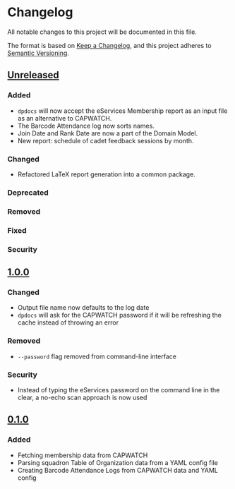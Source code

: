 # Changelog

All notable changes to this project will be documented in this file.

The format is based on [Keep a Changelog](https://keepachangelog.com/en/1.0.0/),
and this project adheres to [Semantic Versioning](https://semver.org/spec/v2.0.0.html).

## [Unreleased]

### Added
- `dpdocs` will now accept the eServices Membership report as an input file as an alternative to CAPWATCH.
- The Barcode Attendance log now sorts names.
- Join Date and Rank Date are now a part of the Domain Model.
- New report: schedule of cadet feedback sessions by month.

### Changed
- Refactored LaTeX report generation into a common package.

### Deprecated

### Removed

### Fixed

### Security

## [1.0.0]

### Changed
- Output file name now defaults to the log date
- `dpdocs` will ask for the CAPWATCH password if it will be refreshing the cache instead of throwing an error

### Removed
- `--password` flag removed from command-line interface

### Security
- Instead of typing the eServices password on the command line in the clear, a no-echo scan approach is now used

## [0.1.0]

### Added
- Fetching membership data from CAPWATCH
- Parsing squadron Table of Organization data from a YAML config file
- Creating Barcode Attendance Logs from CAPWATCH data and YAML config

[unreleased]: https://github.com/ut080/bcs-portal/compare/v0.1.0...HEAD
[1.0.0]: https://github.com/ut080/bcs-portal/compare/v0.1.0...v1.0.0
[0.1.0]: https://github.com/ut080/bcs-portal/releases/tag/v0.1.0
